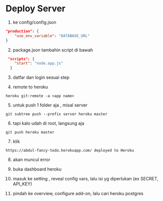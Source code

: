 # Deploy Server

1. ke config/config.json
```json
"production": {
    "use_env_variable": "DATABASE_URL"
}
```
2. package.json tambahin script di bawah
```json
 "scripts": {
    "start": "node.app.js"
  }
```
3. datfar dan login sesuai step

4.  remote to heroku
```
heroku git:remote -a <app name>
```

5. untuk push 1 folder aja , misal server
```
git subtree push --prefix server heroku master
```
6. tapi kalo udah di root, langsung aja
```
git push heroku master
```

7. klik 
```
https://abdul-fancy-todo.herokuapp.com/ deployed to Heroku
```
8. akan muncul error

9. buka dashboard heroku

10. masuk ke setting , reveal config vars, lalu isi yg diperlukan (ex SECRET, API_KEY)

11. pindah ke overview, configure add-on, lalu cari heroku postgres